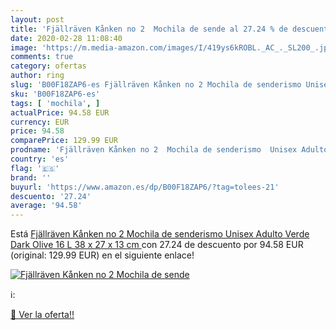 ```yaml
---
layout: post
title: 'Fjällräven Kånken no 2  Mochila de sende al 27.24 % de descuento'
date: 2020-02-28 11:08:40
image: 'https://m.media-amazon.com/images/I/419ys6kROBL._AC_._SL200_.jpg'
comments: true
category: ofertas
author: ring
slug: 'B00F18ZAP6-es Fjällräven Kånken no 2 Mochila de senderismo Unisex Adulto...'
sku: 'B00F18ZAP6-es'
tags: [ 'mochila', ]
actualPrice: 94.58 EUR
currency: EUR
price: 94.58
comparePrice: 129.99 EUR
prodname: 'Fjällräven Kånken no 2  Mochila de senderismo  Unisex Adulto  Verde  Dark Olive   16 L  38 x 27 x 13 cm '
country: 'es'
flag: '🇪🇸'
brand: ''
buyurl: 'https://www.amazon.es/dp/B00F18ZAP6/?tag=tolees-21'
descuento: '27.24'
average: '94.58'
---
```


Está [Fjällräven Kånken no 2  Mochila de senderismo  Unisex Adulto  Verde  Dark Olive   16 L  38 x 27 x 13 cm ](https://www.amazon.es/dp/B00F18ZAP6/?tag=tolees-21) con 27.24 de descuento por 94.58 EUR (original: 129.99 EUR) en el siguiente enlace!

[![Fjällräven Kånken no 2  Mochila de sende](https://m.media-amazon.com/images/I/419ys6kROBL._AC_._SL200_.jpg)](https://www.amazon.es/dp/B00F18ZAP6/?tag=tolees-21)

ℹ️:


[🛒 Ver la oferta!!](https://www.amazon.es/dp/B00F18ZAP6/?tag=tolees-21)
